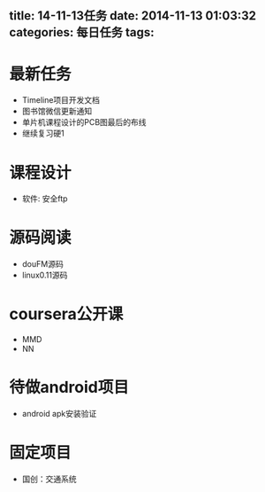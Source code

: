 title: 14-11-13任务
date: 2014-11-13 01:03:32
categories: 每日任务
tags:
---
# 最新任务 #
* Timeline项目开发文档
* 图书馆微信更新通知
* 单片机课程设计的PCB图最后的布线
* 继续复习硬1

<!--more-->
# 课程设计 #
* 软件: 安全ftp

# 源码阅读 #
* douFM源码
* linux0.11源码

# coursera公开课 #
* MMD
* NN

# 待做android项目 #
* android apk安装验证

# 固定项目 #
* 国创：交通系统